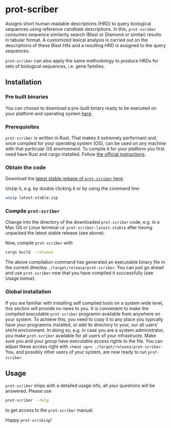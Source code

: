 # prot-scriber

Assigns short human readable descriptions (HRD) to query biological sequences using reference canditate descriptions. In this, `prot-scriber` consumes sequence similarity search (Blast or Diamond or similar) results in tabular format. A customized lexical analysis is carried out on the descriptions of these Blast Hits and a resulting HRD is assigned to the query sequences. 

`prot-scriber` can also apply the same methodology to produce HRDs for sets of biological sequences, i.e. gene families. 

## Installation

### Pre built binaries

You can choose to download a pre-built binary ready to be executed on your platform and operating system [here]().

### Prerequisites 

`prot-scriber` is written in Rust. That makes it extremely performant and, once compiled for your operating system (OS), can be used on any machine with that particular OS environment. To compile it for your platform you first need have Rust and cargo installed. Follow [the official instructions](https://www.rust-lang.org/tools/install).

### Obtain the code

Download the [latest stable release of `prot-scriber` here](https://github.com/usadellab/prot-scriber/archive/refs/tags/latest-stable.zip).

Unzip it, e.g. by double clicking it or by using the command line:
```sh
unzip latest-stable.zip
```

### Compile `prot-scriber`

Change into the directory of the downloaded `prot-scriber` code, e.g. in a Mac OS or Linux terminal `cd prot-scriber-latest-stable` after having unpacked the latest stable release (see above).

Now, compile `prot-scriber` with
```sh
cargo build --release
```

The above compilation command has generated an executable binary file in the current directoy `./target/release/prot-scriber`. You can just go ahead and use `prot-scriber` now that you have compiled it successfully (see Usage below).

### Global installation

If you are familiar with installing self compiled tools on a system wide level, this section will provide no news to you. It is convenient to make the compiled executable `prot-scriber` programm available from anywhere on your system. To achieve this, you need to copy it to any place you typically have your programms installed, or add its directory to your, our all users' `$PATH` environment. In doing so, e.g. in case you are a system administrator, you make `prot-scriber` available for all users of your infrastructe. Make sure you and your group have executable access rights to the file. You can adjust these access right with `chmod ug+x ./target/release/prot-scriber`. You, and possibly other users of your system, are now ready to run `prot-scriber`.

## Usage

`prot-scriber` ships with a detailed usage info, all your questions will be answered. Please use 
```sh
prot-scriber --help
```
to get access to the `prot-scriber` manual.

_Happy `prot-scribing`!_
